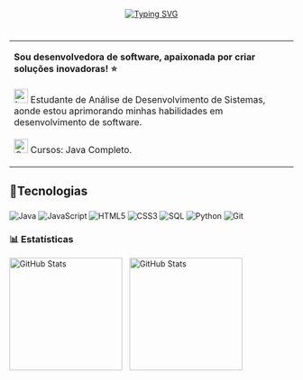 <div align="center">

<a href="https://git.io/typing-svg"><img src="https://readme-typing-svg.herokuapp.com?font=Ubuntun&weight=300&pause=1000&color=355880&width=435&lines=%E2%81%9B%E2%80%A4%E2%81%96%E2%97%9C%E2%97%87Seja+Bem+Vindo(a)%E2%97%9D%E2%97%87%E2%81%9A%E2%81%9B%E2%80%A5;Meu+nome+%C3%A9+Eduarda+de+F%C3%A1tima;Sou+Desenvolvedora+Back-end+Java!" alt="Typing SVG" /></a>
#
<table>
  <tr>
    <td>
      <p align="left">
        <strong>Sou desenvolvedora de software, apaixonada por criar soluções inovadoras! ⭐</strong><br>
        <br><img src="https://raw.githubusercontent.com/Tarikul-Islam-Anik/Animated-Fluent-Emojis/master/Emojis/Objects/Laptop.png" alt="Laptop" width="25" height="25" /> Estudante de Análise de Desenvolvimento de Sistemas, aonde estou             aprimorando minhas habilidades em desenvolvimento de software.<br>
        <br><img src="https://raw.githubusercontent.com/Tarikul-Islam-Anik/Animated-Fluent-Emojis/master/Emojis/Objects/Orange%20Book.png" alt="Orange Book" width="25" height="25" /> Cursos: Java Completo.<br> 
     
</td>
   
  </tr>
 </table>
</div>

## 📌Tecnologias

###

![Java](https://img.shields.io/badge/java-355880.svg?style=for-the-badge&logo=openjdk&logoColor=white)
![JavaScript](https://img.shields.io/badge/JavaScript-355880?style=for-the-badge&logo=javaScript&logoColor=white)
![HTML5](https://img.shields.io/badge/HTML5-355880?style=for-the-badge&logo=html5&logoColor=white)
![CSS3](https://img.shields.io/badge/CSS3-355880?style=for-the-badge&logo=css3&logoColor=white)
![SQL](https://img.shields.io/badge/SQL-355880?style=for-the-badge&logo=css3&logoColor=white)
![Python](https://img.shields.io/badge/Python-355880.svg?style=for-the-badge&logo=python&logoColor=white)
![Git](https://img.shields.io/badge/GIT-355880?style=for-the-badge&logo=git&logoColor=white)




###


### 📊 Estatísticas

<p>
  <img 
    align="left" 
    alt="GitHub Stats" 
    height="200" 
    style="padding-right: 10px;" 
    src="https://github-readme-stats.vercel.app/api?username=dudaeduarda23&show_icons=true&theme=tokyonight&include_all_commits=true&locale=pt-br" 
  />
<img 
      align="left" 
      alt="GitHub Stats" 
      height="200" 
      src="https://github-readme-stats.vercel.app/api/top-langs/?username=dudaeduarda23&theme=tokyonight&layout=compact&custom_title=Tecnologias&langs_count=9" 
  />

</p>



